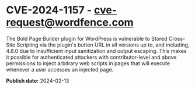 # CVE-2024-1157 - cve-request@wordfence.com

The Bold Page Builder plugin for WordPress is vulnerable to Stored Cross-Site Scripting via the plugin's button URL in all versions up to, and including, 4.8.0 due to insufficient input sanitization and output escaping. This makes it possible for authenticated attackers with contributor-level and above permissions to inject arbitrary web scripts in pages that will execute whenever a user accesses an injected page.

**Publish date:** 2024-02-13
